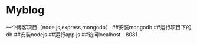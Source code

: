 # Myblog
一个博客项目（node.js,express,mongodb）
##安装mongodb
##运行项目下的db
##安装nodejs
##运行app.js
##访问localhost：8081
